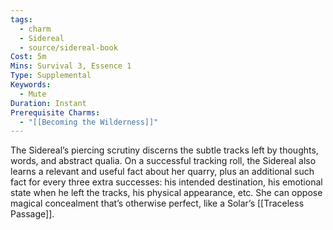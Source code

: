 ```yaml
---
tags:
  - charm
  - Sidereal
  - source/sidereal-book
Cost: 5m
Mins: Survival 3, Essence 1
Type: Supplemental
Keywords:
  - Mute
Duration: Instant
Prerequisite Charms:
  - "[[Becoming the Wilderness]]"
---
```

The Sidereal’s piercing scrutiny discerns the subtle tracks left by thoughts, words, and abstract qualia. On a successful tracking roll, the Sidereal also learns a relevant and useful fact about her quarry, plus an additional such fact for every three extra successes: his intended destination, his emotional state when he left the tracks, his physical appearance, etc. She can oppose magical concealment that’s otherwise perfect, like a Solar’s [[Traceless Passage]].